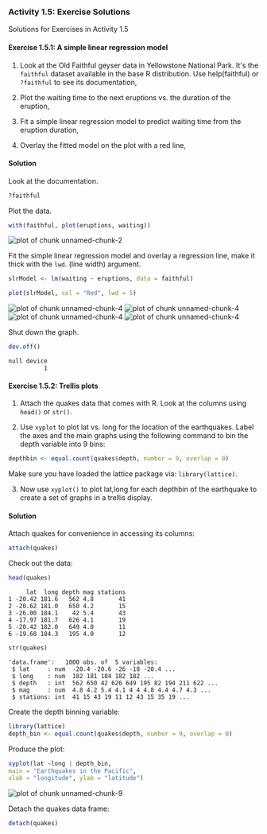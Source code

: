 ### Activity 1.5: Exercise Solutions ###

Solutions for Exercises in Activity 1.5
  
#### Exercise 1.5.1: A simple linear regression model ####
  
1) Look at the Old Faithful geyser data in Yellowstone
National Park.  It's the `faithful` dataset available in
the base R distribution.  Use help(faithful) or `?faithful`
to see its documentation,

2) Plot the waiting time to the next eruptions vs. the
duration of the eruption,

3) Fit a simple linear regression model to predict waiting
time from the eruption duration,

4) Overlay the fitted model on the plot with a red line,

#### Solution ####

Look at the documentation.

```r
?faithful
```


Plot the data.

```r
with(faithful, plot(eruptions, waiting))
```

![plot of chunk unnamed-chunk-2](figures/knitr/unnamed-chunk-2.png) 


Fit the simple linear regression model and overlay a regression line, make it thick with the `lwd`.
(line width) argument.

```r
slrModel <- lm(waiting ~ eruptions, data = faithful)
```



```r
plot(slrModel, col = "Red", lwd = 5)
```

![plot of chunk unnamed-chunk-4](figures/knitr/unnamed-chunk-41.png) ![plot of chunk unnamed-chunk-4](figures/knitr/unnamed-chunk-42.png) ![plot of chunk unnamed-chunk-4](figures/knitr/unnamed-chunk-43.png) ![plot of chunk unnamed-chunk-4](figures/knitr/unnamed-chunk-44.png) 


Shut down the graph.

```r
dev.off()
```

```
null device 
          1 
```


#### Exercise 1.5.2: Trellis plots ####
1) Attach the quakes data that comes with R. Look at the
columns using `head()` or `str()`.

2) Use `xyplot` to plot lat vs. long for the location of the
earthquakes. Label the axes and the main graphs
using the following command to bin the depth variable into
9 bins:

```r
depthbin <- equal.count(quakes$depth, number = 9, overlap = 0)
```

Make sure you have loaded the lattice package via:
`library(lattice)`.

3) Now use `xyplot()` to plot lat,long for each depthbin of
the earthquake to create a set of graphs in a trellis
display.

#### Solution ####

Attach quakes for convenience in accessing its columns:

```r
attach(quakes)
```


Check out the data:

```r
head(quakes)
```

```
     lat  long depth mag stations
1 -20.42 181.6   562 4.8       41
2 -20.62 181.0   650 4.2       15
3 -26.00 184.1    42 5.4       43
4 -17.97 181.7   626 4.1       19
5 -20.42 182.0   649 4.0       11
6 -19.68 184.3   195 4.0       12
```

```r
str(quakes)
```

```
'data.frame':	1000 obs. of  5 variables:
 $ lat     : num  -20.4 -20.6 -26 -18 -20.4 ...
 $ long    : num  182 181 184 182 182 ...
 $ depth   : int  562 650 42 626 649 195 82 194 211 622 ...
 $ mag     : num  4.8 4.2 5.4 4.1 4 4 4.8 4.4 4.7 4.3 ...
 $ stations: int  41 15 43 19 11 12 43 15 35 19 ...
```


Create the depth binning variable:

```r
library(lattice)
depth_bin <- equal.count(quakes$depth, number = 9, overlap = 0)
```


Produce the plot:

```r
xyplot(lat ~long | depth_bin,
main = "Earthquakes in the Pacific",
xlab = "longitude", ylab = "latitude")
```

![plot of chunk unnamed-chunk-9](figures/knitr/unnamed-chunk-9.png) 


Detach the quakes data frame:

```r
detach(quakes)
```




